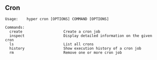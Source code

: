 ## Cron

	Usage:    hyper cron [OPTIONS] COMMAND [OPTIONS]
	
	Commands:
	  create                   Create a cron job
	  inspect                  Display detailed information on the given cron
	  ls                       List all crons
	  history                  Show execution history of a cron job
	  rm                       Remove one or more cron job

